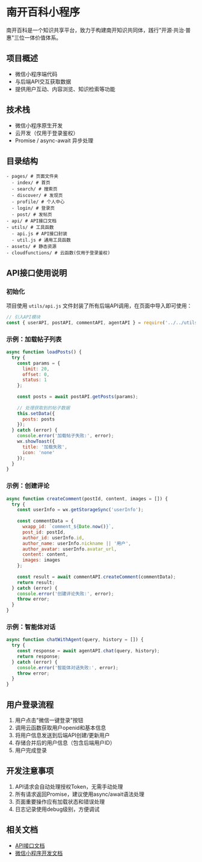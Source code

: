 # 南开百科小程序

南开百科是一个知识共享平台，致力于构建南开知识共同体，践行"开源·共治·普惠"三位一体价值体系。

## 项目概述

- 微信小程序端代码
- 与后端API交互获取数据
- 提供用户互动、内容浏览、知识检索等功能

## 技术栈

- 微信小程序原生开发
- 云开发（仅用于登录鉴权）
- Promise / async-await 异步处理

## 目录结构

```plaintext
- pages/ # 页面文件夹
  - index/ # 首页
  - search/ # 搜索页
  - discover/ # 发现页
  - profile/ # 个人中心
  - login/ # 登录页
  - post/ # 发帖页
- api/ # API接口文档
- utils/ # 工具函数
  - api.js # API接口封装
  - util.js # 通用工具函数
- assets/ # 静态资源
- cloudfunctions/ # 云函数(仅用于登录鉴权)
```

## API接口使用说明

### 初始化

项目使用 `utils/api.js` 文件封装了所有后端API调用，在页面中导入即可使用：

```javascript
// 引入API模块
const { userAPI, postAPI, commentAPI, agentAPI } = require('../../utils/api/index');
```

### 示例：加载帖子列表

```javascript
async function loadPosts() {
  try {
    const params = {
      limit: 20,
      offset: 0,
      status: 1
    };
    
    const posts = await postAPI.getPosts(params);
    
    // 处理获取到的帖子数据
    this.setData({
      posts: posts
    });
  } catch (error) {
    console.error('加载帖子失败:', error);
    wx.showToast({
      title: '加载失败',
      icon: 'none'
    });
  }
}
```

### 示例：创建评论

```javascript
async function createComment(postId, content, images = []) {
  try {
    const userInfo = wx.getStorageSync('userInfo');
    
    const commentData = {
      wxapp_id: `comment_${Date.now()}`,
      post_id: postId,
      author_id: userInfo.id,
      author_name: userInfo.nickname || '用户',
      author_avatar: userInfo.avatar_url,
      content: content,
      images: images
    };
    
    const result = await commentAPI.createComment(commentData);
    return result;
  } catch (error) {
    console.error('创建评论失败:', error);
    throw error;
  }
}
```

### 示例：智能体对话

```javascript
async function chatWithAgent(query, history = []) {
  try {
    const response = await agentAPI.chat(query, history);
    return response;
  } catch (error) {
    console.error('智能体对话失败:', error);
    throw error;
  }
}
```

## 用户登录流程

1. 用户点击"微信一键登录"按钮
2. 调用云函数获取用户openid和基本信息
3. 将用户信息发送到后端API创建/更新用户
4. 存储合并后的用户信息（包含后端用户ID）
5. 用户完成登录

## 开发注意事项

1. API请求会自动处理授权Token，无需手动处理
2. 所有请求返回Promise，建议使用async/await语法处理
3. 页面重要操作应有加载状态和错误处理
4. 日志记录使用debug级别，方便调试

## 相关文档

- [API接口文档](./api/README.md)
- [微信小程序开发文档](https://developers.weixin.qq.com/miniprogram/dev/framework/)
